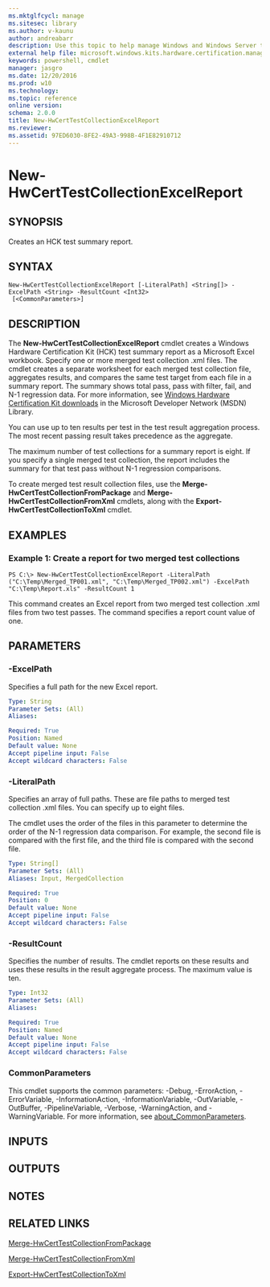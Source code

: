 ```yaml
---
ms.mktglfcycl: manage
ms.sitesec: library
ms.author: v-kaunu
author: andreabarr
description: Use this topic to help manage Windows and Windows Server technologies with Windows PowerShell.
external help file: microsoft.windows.kits.hardware.certification.management.dll-Help.xml
keywords: powershell, cmdlet
manager: jasgro
ms.date: 12/20/2016
ms.prod: w10
ms.technology: 
ms.topic: reference
online version: 
schema: 2.0.0
title: New-HwCertTestCollectionExcelReport
ms.reviewer:
ms.assetid: 97ED6030-8FE2-49A3-998B-4F1E82910712
---
```


# New-HwCertTestCollectionExcelReport

## SYNOPSIS
Creates an HCK test summary report.

## SYNTAX

```
New-HwCertTestCollectionExcelReport [-LiteralPath] <String[]> -ExcelPath <String> -ResultCount <Int32>
 [<CommonParameters>]
```

## DESCRIPTION
The **New-HwCertTestCollectionExcelReport** cmdlet creates a Windows Hardware Certification Kit (HCK) test summary report as a Microsoft Excel workbook.
Specify one or more merged test collection .xml files.
The cmdlet creates a separate worksheet for each merged test collection file, aggregates results, and compares the same test target from each file in a summary report.
The summary shows total pass, pass with filter, fail, and N-1 regression data.
For more information, see [Windows Hardware Certification Kit downloads](http://go.microsoft.com/fwlink/?LinkId=614978) in the Microsoft Developer Network (MSDN) Library.

You can use up to ten results per test in the test result aggregation process.
The most recent passing result takes precedence as the aggregate.

The maximum number of test collections for a summary report is eight.
If you specify a single merged test collection, the report includes the summary for that test pass without N-1 regression comparisons.

To create merged test result collection files, use the **Merge-HwCertTestCollectionFromPackage** and **Merge-HwCertTestCollectionFromXml** cmdlets, along with the **Export-HwCertTestCollectionToXml** cmdlet.

## EXAMPLES

### Example 1: Create a report for two merged test collections
```
PS C:\> New-HwCertTestCollectionExcelReport -LiteralPath ("C:\Temp\Merged_TP001.xml", "C:\Temp\Merged_TP002.xml") -ExcelPath "C:\Temp\Report.xls" -ResultCount 1
```

This command creates an Excel report from two merged test collection .xml files from two test passes.
The command specifies a report count value of one.

## PARAMETERS

### -ExcelPath
Specifies a full path for the new Excel report.

```yaml
Type: String
Parameter Sets: (All)
Aliases: 

Required: True
Position: Named
Default value: None
Accept pipeline input: False
Accept wildcard characters: False
```

### -LiteralPath
Specifies an array of full paths.
These are file paths to merged test collection .xml files.
You can specify up to eight files.

The cmdlet uses the order of the files in this parameter to determine the order of the N-1 regression data comparison.
For example, the second file is compared with the first file, and the third file is compared with the second file.

```yaml
Type: String[]
Parameter Sets: (All)
Aliases: Input, MergedCollection

Required: True
Position: 0
Default value: None
Accept pipeline input: False
Accept wildcard characters: False
```

### -ResultCount
Specifies the number of results.
The cmdlet reports on these results and uses these results in the result aggregate process.
The maximum value is ten.

```yaml
Type: Int32
Parameter Sets: (All)
Aliases: 

Required: True
Position: Named
Default value: None
Accept pipeline input: False
Accept wildcard characters: False
```

### CommonParameters
This cmdlet supports the common parameters: -Debug, -ErrorAction, -ErrorVariable, -InformationAction, -InformationVariable, -OutVariable, -OutBuffer, -PipelineVariable, -Verbose, -WarningAction, and -WarningVariable. For more information, see [about_CommonParameters](http://go.microsoft.com/fwlink/?LinkID=113216).

## INPUTS

## OUTPUTS

## NOTES

## RELATED LINKS

[Merge-HwCertTestCollectionFromPackage](./Merge-HwCertTestCollectionFromPackage.md)

[Merge-HwCertTestCollectionFromXml](./Merge-HwCertTestCollectionFromXml.md)

[Export-HwCertTestCollectionToXml](./Export-HwCertTestCollectionToXml.md)

